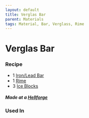 ```yaml
---
layout: default
title: Verglas Bar
parent: Materials
tags: Material, Bar, Verglass, Rime
---
```


# Verglas Bar

### Recipe
- 1 [Iron/Lead Bar](https://terraria-archive.fandom.com/wiki/Iron_Bar)
- 1 [Rime](https://ricklugtigheid.github.io/SupernovaMod/docs/items/materials/rime)
- 3 [Ice Blocks](https://terraria.fandom.com/wiki/Woods)

##### Made at a [Hellforge](https://terraria.fandom.com/wiki/Work_Benches)


### Used In